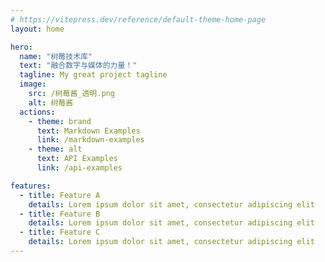 ```yaml
---
# https://vitepress.dev/reference/default-theme-home-page
layout: home

hero:
  name: "树莓技术库"
  text: "融合数字与媒体的力量！"
  tagline: My great project tagline
  image:
    src: /树莓酱_透明.png
    alt: 树莓酱
  actions:
    - theme: brand
      text: Markdown Examples
      link: /markdown-examples
    - theme: alt
      text: API Examples
      link: /api-examples

features:
  - title: Feature A
    details: Lorem ipsum dolor sit amet, consectetur adipiscing elit
  - title: Feature B
    details: Lorem ipsum dolor sit amet, consectetur adipiscing elit
  - title: Feature C
    details: Lorem ipsum dolor sit amet, consectetur adipiscing elit
---
```


